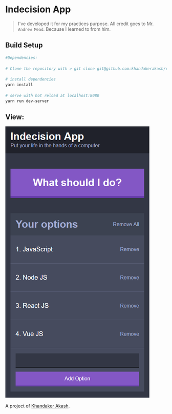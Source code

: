 # Indecision App

> I've developed it for my practices purpose. All credit goes to Mr. `Andrew Mead`. Because I learned to from him.

## Build Setup

``` bash
#Dependencies:

# Clone the repository with > git clone git@github.com:khandakerakash/react-basic-app.git

# install dependencies
yarn install

# serve with hot reload at localhost:8080
yarn run dev-server

```
## View:

![alt text](public/images/indecision_app.png)

A project of [Khandaker Akash](http://khandakerakash.xyz/).
